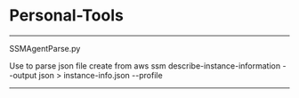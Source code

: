 # Personal-Tools

--------------------------------------------------

SSMAgentParse.py

Use to parse json file create from aws ssm describe-instance-information --output json > instance-info.json --profile <your profile>

--------------------------------------------------
